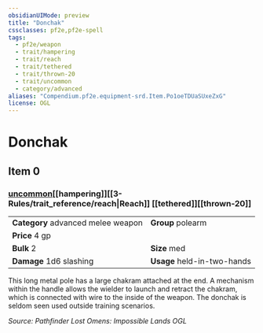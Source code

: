 ```yaml
---
obsidianUIMode: preview
title: "Donchak"
cssclasses: pf2e,pf2e-spell
tags:
  - pf2e/weapon
  - trait/hampering
  - trait/reach
  - trait/tethered
  - trait/thrown-20
  - trait/uncommon
  - category/advanced
aliases: "Compendium.pf2e.equipment-srd.Item.Po1oeTDUaSUxeZxG"
license: OGL
---
```

# Donchak
## Item 0
### [uncommon](uncommon.md "Uncommon Rarity Trait")[[hampering]][[3-Rules/trait_reference/reach|Reach]] [[tethered]][[thrown-20]]

|  |  |
| -- | -- |
| **Category** advanced melee weapon | **Group** polearm |
| **Price** 4 gp |  |
| **Bulk** 2 | **Size** med |
| **Damage** 1d6 slashing  | **Usage** held-in-two-hands |



This long metal pole has a large chakram attached at the end. A mechanism within the handle allows the wielder to launch and retract the chakram, which is connected with wire to the inside of the weapon. The donchak is seldom seen used outside training scenarios.

*Source: Pathfinder Lost Omens: Impossible Lands*
*OGL*